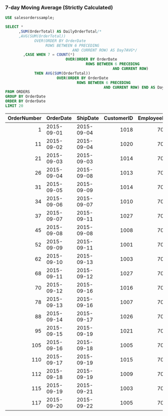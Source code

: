 ### 7-day Moving Average (Strictly Calculated)
```sql
USE salesorderssample;

SELECT *
      ,SUM(OrderTotal) AS DailyOrderTotal/*
      ,AVG(SUM(OrderTotal))
		     OVER(ORDER BY OrderDate
		          ROWS BETWEEN 6 PRECEDING
					          AND CURRENT ROW) AS Day7AVG*/
		,CASE WHEN 7 = COUNT(*)
		                   OVER(ORDER BY OrderDate
		                            ROWS BETWEEN 6 PRECEDING
					                            AND CURRENT ROW)
	         THEN AVG(SUM(OrderTotal))
		               OVER(ORDER BY OrderDate
		                        ROWS BETWEEN 6 PRECEDING
					                        AND CURRENT ROW) END AS Day7AVG
FROM ORDERS
GROUP BY OrderDate
ORDER BY OrderDate
LIMIT 20
```
| OrderNumber | OrderDate | ShipDate | CustomerID | EmployeeID | OrderTotal | DailyOrderTotal | Day7AVG | 
| ---: | --- | --- | ---: | ---: | ---: | ---: | ---: | 
| 1 | 2015-09-01 | 2015-09-04 | 1018 | 707 | 12751.85 | 52083.52 | \N | 
| 11 | 2015-09-02 | 2015-09-04 | 1020 | 706 | 11070.65 | 56111.08 | \N | 
| 21 | 2015-09-03 | 2015-09-03 | 1014 | 702 | 709.97 | 34505.04 | \N | 
| 26 | 2015-09-04 | 2015-09-08 | 1013 | 707 | 7266.93 | 23538.34 | \N | 
| 31 | 2015-09-05 | 2015-09-09 | 1014 | 701 | 162.96 | 11276.12 | \N | 
| 34 | 2015-09-06 | 2015-09-07 | 1010 | 705 | 411.28 | 5513.88 | \N | 
| 37 | 2015-09-07 | 2015-09-11 | 1027 | 702 | 1718.78 | 41061.98 | 32012.851429 | 
| 45 | 2015-09-08 | 2015-09-08 | 1008 | 708 | 17889.25 | 28117.57 | 28589.144286 | 
| 52 | 2015-09-09 | 2015-09-11 | 1001 | 701 | 261.90 | 60765.25 | 29254.025714 | 
| 62 | 2015-09-10 | 2015-09-13 | 1003 | 703 | 1335.50 | 45789.85 | 30866.141429 | 
| 68 | 2015-09-11 | 2015-09-12 | 1027 | 702 | 273.54 | 3307.79 | 27976.062857 | 
| 70 | 2015-09-12 | 2015-09-16 | 1016 | 706 | 595.20 | 34909.76 | 31352.297143 | 
| 78 | 2015-09-13 | 2015-09-16 | 1007 | 701 | 13498.95 | 68412.17 | 40337.767143 | 
| 88 | 2015-09-14 | 2015-09-17 | 1026 | 707 | 960.30 | 25136.89 | 38062.754286 | 
| 95 | 2015-09-15 | 2015-09-19 | 1021 | 704 | 9959.15 | 52230.75 | 41507.494286 | 
| 105 | 2015-09-16 | 2015-09-18 | 1005 | 704 | 9345.15 | 11501.55 | 34469.822857 | 
| 110 | 2015-09-17 | 2015-09-19 | 1015 | 708 | 641.96 | 12453.11 | 29707.431429 | 
| 112 | 2015-09-18 | 2015-09-19 | 1009 | 703 | 414.00 | 6511.35 | 30165.082857 | 
| 115 | 2015-09-19 | 2015-09-21 | 1003 | 704 | 799.00 | 5276.65 | 25931.781429 | 
| 117 | 2015-09-20 | 2015-09-22 | 1005 | 705 | 10579.00 | 43706.87 | 22402.452857 | 
